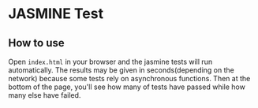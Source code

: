 # JASMINE Test

## How to use

Open `index.html` in your browser and the jasmine tests will run automatically. The results may be given in seconds(depending on the network) because some tests rely on asynchronous functions. Then at the bottom of the page, you'll see how many of tests have passed while how many else have failed.
